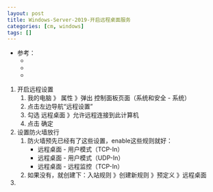 ```yaml
---
layout: post
title: Windows-Server-2019-开启远程桌面服务
categories: [cm, windows]
tags: []
---
```


* 参考： 
    * []()
    * []()
    * []()


1. 开启远程设置
    1. 我的电脑 》 属性 》弹出 控制面板页面（系统和安全 - 系统）
    1. 点击左边导航“远程设置”
    1. 勾选 远程桌面 》允许远程连接到此计算机
    1. 点击 确定
1. 设置防火墙放行
    1. 防火墙预先已经有了这些设置，enable这些规则就好：
        * 远程桌面 - 用户模式（TCP-In）
        * 远程桌面 - 用户模式（UDP-In）
        * 远程桌面 - 远程监控（TCP-In）
    1. 如果没有，就创建下：入站规则 》创建新规则 》预定义 》远程桌面
1. 

